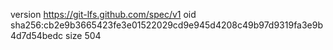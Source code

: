 version https://git-lfs.github.com/spec/v1
oid sha256:cb2e9b3665423fe3e01522029cd9e945d4208c49b97d9319fa3e9b4d7d54bedc
size 504
